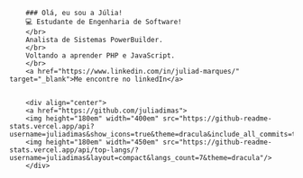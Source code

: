 
        ### Olá, eu sou a Júlia!
        💻 Estudante de Engenharia de Software!
        </br>
        Analista de Sistemas PowerBuilder.
        </br>
        Voltando a aprender PHP e JavaScript.
        </br>
        <a href="https://www.linkedin.com/in/juliad-marques/" target="_blank">Me encontre no linkedIn</a>


        <div align="center">
        <a href="https://github.com/juliadimas">
        <img height="180em" width="400em" src="https://github-readme-stats.vercel.app/api?    username=juliadimas&show_icons=true&theme=dracula&include_all_commits=true&count_private=true"/>
        <img height="180em" width="450em" src="https://github-readme-stats.vercel.app/api/top-langs/?username=juliadimas&layout=compact&langs_count=7&theme=dracula"/>
        </div>
